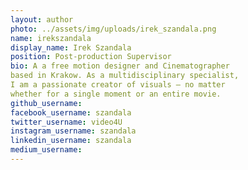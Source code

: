 ```yaml
---
layout: author
photo: ../assets/img/uploads/irek_szandala.png
name: irekszandala
display_name: Irek Szandala 
position: Post-production Supervisor
bio: A a free motion designer and Cinematographer 
based in Krakow. As a multidisciplinary specialist, 
I am a passionate creator of visuals — no matter 
whether for a single moment or an entire movie.
github_username: 
facebook_username: szandala
twitter_username: video4U
instagram_username: szandala
linkedin_username: szandala
medium_username: 
---
```

